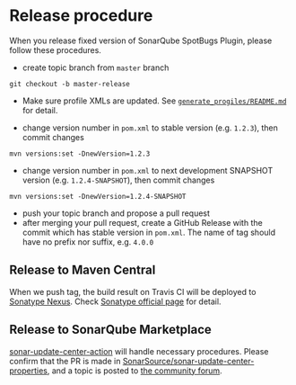 # Release procedure

When you release fixed version of SonarQube SpotBugs Plugin, please follow these procedures.

* create topic branch from `master` branch

```
git checkout -b master-release
```

* Make sure profile XMLs are updated. See [`generate_progiles/README.md`](generate_progiles/README.md) for detail.

* change version number in `pom.xml` to stable version (e.g. `1.2.3`), then commit changes

```
mvn versions:set -DnewVersion=1.2.3
```

* change version number in `pom.xml` to next development SNAPSHOT version (e.g. `1.2.4-SNAPSHOT`), then commit changes

```
mvn versions:set -DnewVersion=1.2.4-SNAPSHOT
```

* push your topic branch and propose a pull request
* after merging your pull request, create a GitHub Release with the commit which has stable version in `pom.xml`. The name of tag should have no prefix nor suffix, e.g. `4.0.0`

## Release to Maven Central

When we push tag, the build result on Travis CI will be deployed to [Sonatype Nexus](https://oss.sonatype.org/).
Check [Sonatype official page](http://central.sonatype.org/pages/apache-maven.html) for detail.

## Release to SonarQube Marketplace

[sonar-update-center-action](https://github.com/KengoTODA/sonar-update-center-action/) will handle necessary procedures. Please confirm that the PR is made in [SonarSource/sonar-update-center-properties](https://github.com/SonarSource/sonar-update-center-properties/), and a topic is posted to [the community forum](https://community.sonarsource.com/c/plugins).
